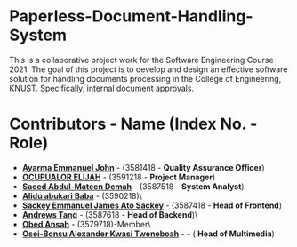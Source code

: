 # Paperless-Document-Handling-System

This is a collaborative project work for the Software Engineering Course 2021.
The goal of this project is to develop and design an effective software solution for
handling documents processing in the College of Engineering, KNUST. Specifically,
internal document approvals.

# Contributors - Name (Index No. - Role)

- __[Ayarma Emmanuel John](https://github.com/EJAyarma)__ - (3581418 - __Quality Assurance Officer__) 
- __[OCUPUALOR ELIJAH](https://github.com/Koffi-Cobbin)__ - (3591218 - __Project Manager__)
- __[Saeed Abdul-Mateen Demah](https://github.com/kin-saga)__ - (3587518 - __System Analyst__)
- __[Alidu abukari Baba](https://github.com/khalid753)__ - (3590218)\
- __[Sackey Emmanuel James Ato Sackey](https://github.com/Ejasackey)__ - (3587418 - __Head of Frontend__)
- __[Andrews Tang](https://github.com/cocastic8590)__ - (3587618 - __Head of Backend__)\
- __[Obed Ansah](https://github.com/obedansah)__ - (3579718)-Member\
- __[Osei-Bonsu Alexander Kwasi Tweneboah](https://github.com/TKJNR)__ - - ( __Head of Multimedia__)
